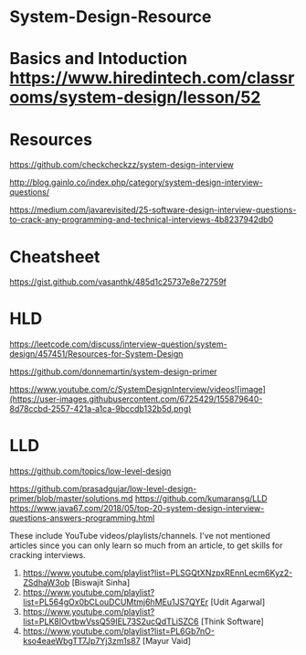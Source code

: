 # System-Design-Resource

# Basics and Intoduction https://www.hiredintech.com/classrooms/system-design/lesson/52

# Resources
https://github.com/checkcheckzz/system-design-interview

http://blog.gainlo.co/index.php/category/system-design-interview-questions/

https://medium.com/javarevisited/25-software-design-interview-questions-to-crack-any-programming-and-technical-interviews-4b8237942db0

# Cheatsheet
https://gist.github.com/vasanthk/485d1c25737e8e72759f

# HLD
https://leetcode.com/discuss/interview-question/system-design/457451/Resources-for-System-Design
 
https://github.com/donnemartin/system-design-primer

 https://www.youtube.com/c/SystemDesignInterview/videos![image](https://user-images.githubusercontent.com/6725429/155879640-8d78ccbd-2557-421a-a1ca-9bccdb132b5d.png)


# LLD 
https://github.com/topics/low-level-design

https://github.com/prasadgujar/low-level-design-primer/blob/master/solutions.md
https://github.com/kumaransg/LLD
https://www.java67.com/2018/05/top-20-system-design-interview-questions-answers-programming.html

These include YouTube videos/playlists/channels. I've not mentioned articles since you can only learn so much from an article, to get skills for cracking interviews.
1) https://www.youtube.com/playlist?list=PLSGQtXNzpxREnnLecm6Kyz2-ZSdhaW3ob [Biswajit Sinha]
2) https://www.youtube.com/playlist?list=PL564gOx0bCLouDCUMtmj6hMEu1JS7QYEr [Udit Agarwal]
3) https://www.youtube.com/playlist?list=PLK8IOvtbwVssQ59IEL73S2ucQdTLiSZC6 [Think Software]
4) https://www.youtube.com/playlist?list=PL6Gb7nO-kso4eaeWbgTT7Jp7Yj3zm1s87 [Mayur Vaid]
